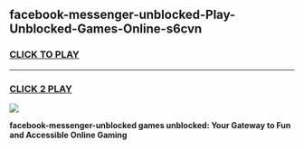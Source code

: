 
## facebook-messenger-unblocked-Play-Unblocked-Games-Online-s6cvn
<h3>
<a href="https://premium76.site?title=facebook-messenger-unblocked&ref=25A">CLICK TO PLAY</a></h3>
<hr>

<h3>
<a href="https://premium76.site?title=facebook-messenger-unblocked&ref=25A">CLICK 2 PLAY</a>
  
</h3>

<a href="https://premium76.site?title=facebook-messenger-unblocked&ref=25A"><img src="https://clearcache.store/games.png"></a>


**facebook-messenger-unblocked games unblocked: Your Gateway to Fun and Accessible Online Gaming**
